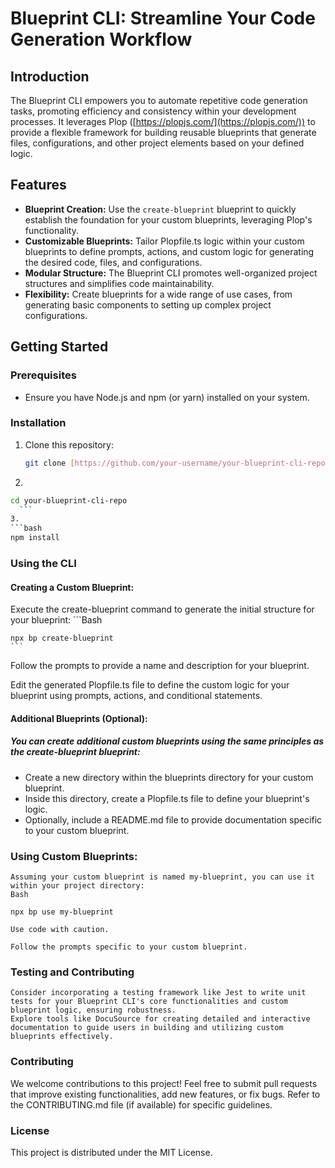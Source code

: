 
# Blueprint CLI: Streamline Your Code Generation Workflow

## Introduction

The Blueprint CLI empowers you to automate repetitive code generation tasks, promoting efficiency and consistency within your development processes. It leverages Plop ([https://plopjs.com/](https://plopjs.com/)) to provide a flexible framework for building reusable blueprints that generate files, configurations, and other project elements based on your defined logic.

## Features

- **Blueprint Creation:** Use the `create-blueprint` blueprint to quickly establish the foundation for your custom blueprints, leveraging Plop's functionality.
- **Customizable Blueprints:** Tailor Plopfile.ts logic within your custom blueprints to define prompts, actions, and custom logic for generating the desired code, files, and configurations.
- **Modular Structure:** The Blueprint CLI promotes well-organized project structures and simplifies code maintainability.
- **Flexibility:** Create blueprints for a wide range of use cases, from generating basic components to setting up complex project configurations.

## Getting Started

### Prerequisites

- Ensure you have Node.js and npm (or yarn) installed on your system.

### Installation

1. Clone this repository:

   ```bash
   git clone [https://github.com/your-username/your-blueprint-cli-repo.git](https://github.com/your-username/your-blueprint-cli-repo.git)
   ```

2. 
  ```bash
  cd your-blueprint-cli-repo
    ```
3.
  ```bash
  npm install
  ```

### Using the CLI
#### Creating a Custom Blueprint:

  Execute the create-blueprint command to generate the initial structure for your blueprint:
    ```Bash

    npx bp create-blueprint
    ```

Follow the prompts to provide a name and description for your blueprint.

Edit the generated Plopfile.ts file to define the custom logic for your blueprint using prompts, actions, and conditional statements.

#### Additional Blueprints (Optional):

##### You can create additional custom blueprints using the same principles as the create-blueprint blueprint:

   - Create a new directory within the blueprints directory for your custom blueprint.
   - Inside this directory, create a Plopfile.ts file to define your blueprint's logic.
   - Optionally, include a README.md file to provide documentation specific to your custom blueprint.

### Using Custom Blueprints:

    Assuming your custom blueprint is named my-blueprint, you can use it within your project directory:
    Bash

    npx bp use my-blueprint

    Use code with caution.

    Follow the prompts specific to your custom blueprint.

### Testing and Contributing

    Consider incorporating a testing framework like Jest to write unit tests for your Blueprint CLI's core functionalities and custom blueprint logic, ensuring robustness.
    Explore tools like DocuSource for creating detailed and interactive documentation to guide users in building and utilizing custom blueprints effectively.

### Contributing

We welcome contributions to this project! Feel free to submit pull requests that improve existing functionalities, add new features, or fix bugs. Refer to the CONTRIBUTING.md file (if available) for specific guidelines.

### License

This project is distributed under the MIT License.

